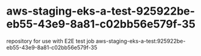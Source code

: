# aws-staging-eks-a-test-925922be-eb55-43e9-8a81-c02bb56e579f-35
repository for use with E2E test job aws-staging-eks-a-test:925922be-eb55-43e9-8a81-c02bb56e579f-35
